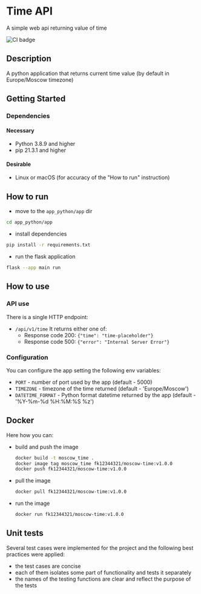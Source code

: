 # Time API 
A simple web api returning value of time

![CI badge](https://github.com/FK12344321/S24-core-course-labs/actions/workflows/app_python.yaml/badge.svg)

## Description
A python application that returns current time value (by default in Europe/Moscow timezone)

## Getting Started

### Dependencies
#### Necessary
* Python 3.8.9 and higher
* pip 21.3.1 and higher 
#### Desirable 
* Linux or macOS (for accuracy of the "How to run" instruction)

## How to run 
* move to the `app_python/app` dir 
```bash
cd app_python/app 
```
* install dependencies 
```bash 
pip install -r requirements.txt
```
* run the flask application 
```bash
flask --app main run
```

## How to use 
### API use 
There is a single HTTP endpoint: 
* `/api/v1/time` 
It returns either one of: 
  * Response code 200: `{"time": "time-placeholder"}`
  * Response code 500: `{"error": "Internal Server Error"}`
### Configuration 
You can configure the app setting the following env variables: 
* `PORT` - number of port used by the app (default - 5000)
* `TIMEZONE` - timezone of the time returned (default - 'Europe/Moscow')
* `DATETIME_FORMAT` - Python format datetime returned by the app (default - '%Y-%m-%d %H:%M:%S %z')

## Docker
Here how you can: 
* build and push the image 
  ```bash
  docker build -t moscow_time .
  docker image tag moscow_time fk12344321/moscow-time:v1.0.0
  docker push fk12344321/moscow-time:v1.0.0
  ```
* pull the image
  ```bash 
  docker pull fk12344321/moscow-time:v1.0.0
  ```
* run the image
  ```bash
  docker run fk12344321/moscow-time:v1.0.0
  ```
  
## Unit tests

Several test cases were implemented for the project and the following best practices were applied: 
- the test cases are concise 
- each of them isolates some part of functionality and tests it separately 
- the names of the testing functions are clear and reflect the purpose of the tests
